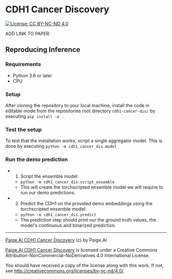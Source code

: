 # CDH1 Cancer Discovery

[![License: CC BY-NC-ND 4.0](https://img.shields.io/badge/License-CC_BY--NC--ND_4.0-lightgrey.svg)](https://creativecommons.org/licenses/by-nc-nd/4.0/)

ADD LINK TO PAPER.

## Reproducing Inference

### Requirements
- Python 3.8 or later
- CPU

### Setup
After cloning the repository to your local machine, install the code in editable mode from the repositories root directory `cdh1-cancer-dis/` by executing `pip install -e .`

### Test the setup
To test that the installation works, script a single aggregator model. This is done by executing `python -m cdh1_cancer_dis.model`

### Run the demo prediction
- 1. Script the ensemble model: 
  - `python -m cdh1_cancer_dis.script_ensemble`
  - This will create the torchscripted ensemble model we will require to run our demo predictions.
- 2. Predict the CDH1 on the provided demo embeddings using the torchscripted ensemble model:
  - `python -m cdh1_cancer_dis.predict`
  - The prediction step should print our the ground truth values, the model's continuous and binarized prediction. 

___
[Paige.AI CDH1 Cancer Discovery](https://github.com/Paige-AI/cdh1-cancer-dis) (c) by Paige.AI

[Paige.AI CDH1 Cancer Discovery](https://github.com/Paige-AI/cdh1-cancer-dis) is licensed under a
Creative Commons Attribution-NonCommercial-NoDerivatives 4.0 International License.

You should have received a copy of the license along with this work. If not, see <http://creativecommons.org/licenses/by-nc-nd/4.0/>.